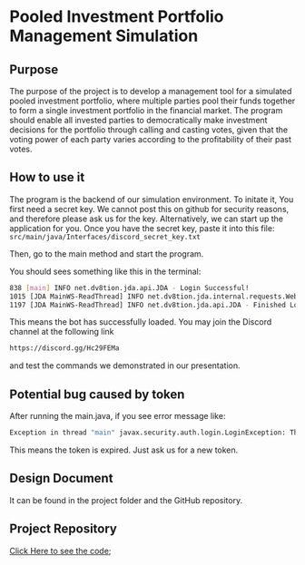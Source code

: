 # **Pooled Investment Portfolio Management Simulation**

## Purpose
The purpose of the project is to develop a management tool for a simulated 
pooled investment portfolio, where multiple parties pool their funds together 
to form a single investment portfolio in the financial market. The program 
should enable all invested parties to democratically make investment decisions 
for the portfolio through calling and casting votes, given that the voting 
power of each party varies according to the profitability of their past votes.

## How to use it
The program is the backend of our simulation environment. To initate it, You 
first need a secret key. We cannot post this on github for security reasons, and therefore please ask us for the key. Alternatively, we can start up the application for you.
Once you have the secret key, paste it into this file:
```src/main/java/Interfaces/discord_secret_key.txt```

Then, go to the main method and start the program.

You should sees something like this in the terminal:
```bash
838 [main] INFO net.dv8tion.jda.api.JDA - Login Successful!
1015 [JDA MainWS-ReadThread] INFO net.dv8tion.jda.internal.requests.WebSocketClient - Connected to WebSocket
1197 [JDA MainWS-ReadThread] INFO net.dv8tion.jda.api.JDA - Finished Loading!
```
This means the bot has successfully loaded. You may join the Discord channel at the following link
```bash
https://discord.gg/Hc29FEMa
```
and test the commands we demonstrated in our presentation.

## Potential bug caused by token
After running the main.java, if you see error message like:
```bash
Exception in thread "main" javax.security.auth.login.LoginException: The provided token is invalid!
```
This means the token is expired. Just ask us for a new token.

## Design Document
It can be found in the project folder and the GitHub repository.

## Project Repository
[Click Here to see the code](https://github.com/CSC207-UofT/course-project-codemonkeys.git);
